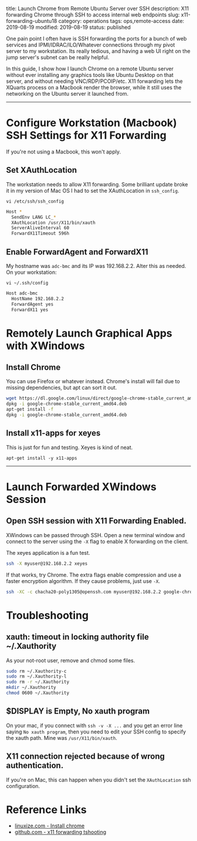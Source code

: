title: Launch Chrome from Remote Ubuntu Server over SSH
description: X11 forwarding Chrome through SSH to access internal web endpoints
slug: x11-forwarding-ubuntu18
category: operations
tags: ops,remote-access
date: 2019-08-19
modified: 2019-08-19
status: published


One pain point I often have is SSH forwarding the ports for a bunch of web
services and IPMI/IDRAC/ILO/Whatever connections through my pivot server to my
workstation. Its really tedious, and having a web UI right on the jump server's
subnet can be really helpful.

In this guide, I show how I launch Chrome on a remote Ubuntu server without
ever installing any graphics tools like Ubuntu Desktop on that server, and
without needing VNC/RDP/PCOIP/etc. X11 forwarding lets the XQuarts process on
a Macbook render the browser, while it still uses the networking on the Ubuntu
server it launched from.


---


# Configure Workstation (Macbook) SSH Settings for X11 Forwarding
If you're not using a Macbook, this won't apply.


## Set XAuthLocation
The workstation needs to allow X11 forwarding. Some brilliant update broke it
in my version of Mac OS I had to set the XAuthLocation in `ssh_config`.

`vi /etc/ssh/ssh_config`

```bash
Host *
  SendEnv LANG LC_*
  XAuthLocation /usr/X11/bin/xauth
  ServerAliveInterval 60
  ForwardX11Timeout 596h
```


## Enable ForwardAgent and ForwardX11

My hostname was `adc-bmc` and its IP was 192.168.2.2. Alter this as needed.
On your workstation:

`vi ~/.ssh/config`

```bash
Host adc-bmc
  HostName 192.168.2.2
  ForwardAgent yes
  ForwardX11 yes
```


# Remotely Launch Graphical Apps with XWindows

## Install Chrome

You can use Firefox or whatever instead. Chrome's install will fail due to
missing dependencies, but apt can sort it out.

```bash
wget https://dl.google.com/linux/direct/google-chrome-stable_current_amd64.deb
dpkg -i google-chrome-stable_current_amd64.deb
apt-get install -f
dpkg -i google-chrome-stable_current_amd64.deb
```

## Install x11-apps for xeyes

This is just for fun and testing. Xeyes is kind of neat.

```
apt-get install -y x11-apps
```


---


# Launch Forwarded XWindows Session

## Open SSH session with X11 Forwarding Enabled.

XWindows can be passed through SSH. Open a new terminal window and connect to
the server using the `-X` flag to enable X forwarding on the client.

The xeyes application is a fun test.

```bash
ssh -X myuser@192.168.2.2 xeyes
```

If that works, try Chrome. The extra flags enable compression and use a faster
encryption algorithm. If they cause problems, just use `-X`.

```bash
ssh -XC -c chacha20-poly1305@openssh.com myuser@192.168.2.2 google-chrome
```



# Troubleshooting
## xauth:  timeout in locking authority file ~/.Xauthority

As your not-root user, remove and chmod some files.

```bash
sudo rm ~/.Xauthority-c
sudo rm ~/.Xauthority-l
sudo rm -r ~/.Xauthority
mkdir ~/.Xauthority
chmod 0600 ~/.Xauthority
```


## $DISPLAY is Empty, No xauth program
On your mac, if you connect with `ssh -v -X ...` and you get an error line
saying `No xauth program`, then you need to edit your SSH config to specify
the xauth path. Mine was `/usr/X11/bin/xauth`.


## X11 connection rejected because of wrong authentication.
If you're on Mac, this can happen when you didn't set the `XAuthLocation` ssh
configuration.


# Reference Links
- [linuxize.com - Install chrome](https://linuxize.com/post/how-to-install-google-chrome-web-browser-on-ubuntu-18-04/)
- [github.com - x11 forwarding tshooting](https://github.com/dnschneid/crouton/issues/2676)

